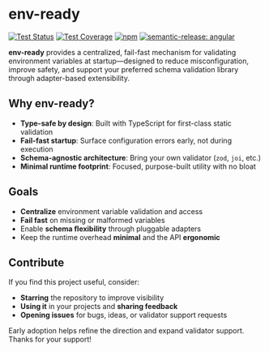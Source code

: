 # env-ready

[![Test Status](https://github.com/srmlcn/env-ready/actions/workflows/test.yml/badge.svg)](https://github.com/srmlcn/env-ready/actions/workflows/test.yml) [![Test Coverage](https://img.shields.io/codecov/c/github/srmlcn/env-ready)](https://codecov.io/github/srmlcn/env-ready) [![npm](https://img.shields.io/npm/v/env-ready?color=blue)](https://www.npmjs.com/package/env-ready) [![semantic-release: angular](https://img.shields.io/badge/semantic--release-angular-e10079?logo=semantic-release)](https://github.com/semantic-release/semantic-release)

**env-ready** provides a centralized, fail-fast mechanism for validating environment variables at startup—designed to reduce misconfiguration, improve safety, and support your preferred schema validation library through adapter-based extensibility.

## Why env-ready?

- **Type-safe by design**: Built with TypeScript for first-class static validation
- **Fail-fast startup**: Surface configuration errors early, not during execution
- **Schema-agnostic architecture**: Bring your own validator (`zod`, `joi`, etc.)
- **Minimal runtime footprint**: Focused, purpose-built utility with no bloat

## Goals

- **Centralize** environment variable validation and access
- **Fail fast** on missing or malformed variables
- Enable **schema flexibility** through pluggable adapters
- Keep the runtime overhead **minimal** and the API **ergonomic**

## Contribute

If you find this project useful, consider:

- **Starring** the repository to improve visibility
- **Using it** in your projects and **sharing feedback**
- **Opening issues** for bugs, ideas, or validator support requests

Early adoption helps refine the direction and expand validator support. Thanks for your support!

